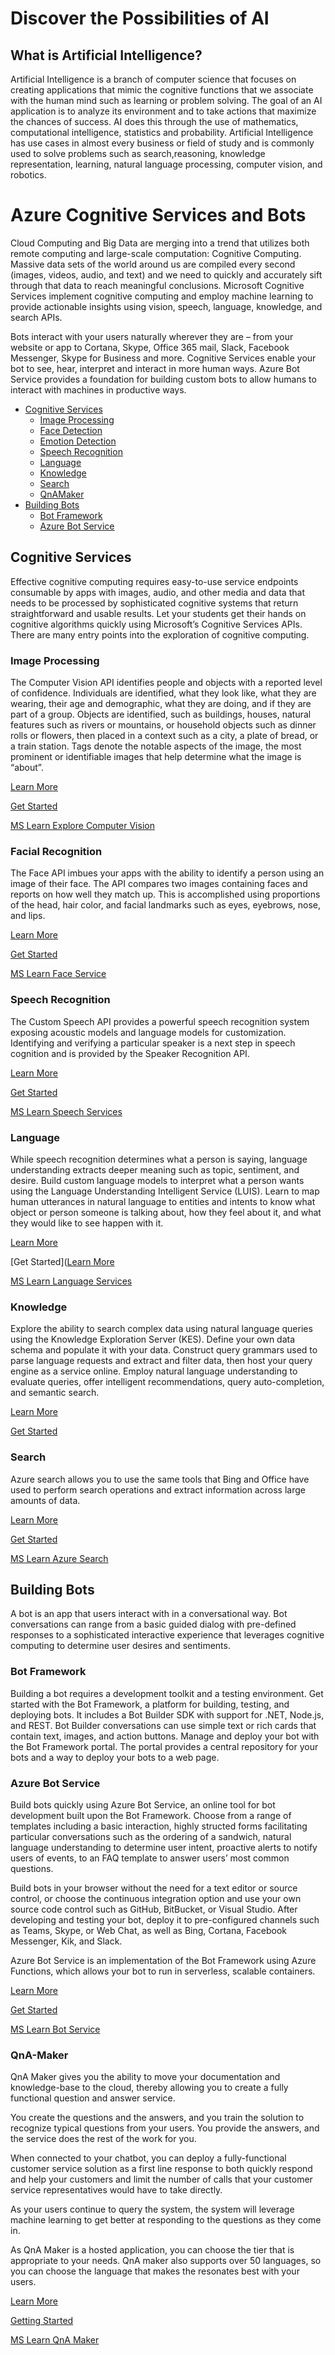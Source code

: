 # Discover the Possibilities of AI  

## What is Artificial Intelligence?  

Artificial Intelligence is a branch of computer science that focuses on creating applications that mimic the cognitive functions that we associate with the human mind such as learning or problem solving. The goal of an AI application is to analyze its environment and to take actions that maximize the chances of success. AI does this through the use of mathematics, computational intelligence, statistics and probability. Artificial Intelligence has use cases in almost every business or field of study and is commonly used to solve problems such as search,reasoning, knowledge representation, learning, natural language processing, computer vision, and robotics.  

# Azure Cognitive Services and Bots  

Cloud Computing and Big Data are merging into a trend that utilizes both
remote computing and large-scale computation: Cognitive Computing.
Massive data sets of the world around us are compiled every second
(images, videos, audio, and text) and we need to quickly and accurately
sift through that data to reach meaningful conclusions. Microsoft
Cognitive Services implement cognitive computing and employ machine
learning to provide actionable insights using vision, speech, language,
knowledge, and search APIs.  

Bots interact with your users naturally wherever they are – from your
website or app to Cortana, Skype, Office 365 mail, Slack, Facebook
Messenger, Skype for Business and more. Cognitive Services enable your
bot to see, hear, interpret and interact in more human ways. Azure Bot
Service provides a foundation for building custom bots to allow humans
to interact with machines in productive ways.  

- [Cognitive Services](#cognitive-services)  
   - [Image Processing](#image-processing)  
   - [Face Detection](#face-detection)  
   - [Emotion Detection](#emotion-detection)  
   - [Speech Recognition](#speech-recognition)  
   - [Language](#language)  
   - [Knowledge](#knowledge)  
   - [Search](#search)  
   - [QnAMaker](#QnA-Maker)
- [Building Bots](#building-bots)  
   - [Bot Framework](#bot-framework)  
   - [Azure Bot Service](#azure-bot-service)  


## Cognitive Services  

Effective cognitive computing requires easy-to-use service endpoints
consumable by apps with images, audio, and other media and data that
needs to be processed by sophisticated cognitive systems that return
straightforward and usable results. Let your students get their hands on
cognitive algorithms quickly using Microsoft’s Cognitive Services APIs.
There are many entry points into the exploration of cognitive computing.  

### Image Processing  

The Computer Vision API identifies people and objects with a reported
level of confidence. Individuals are identified, what they look like,
what they are wearing, their age and demographic, what they are doing,
and if they are part of a group. Objects are identified, such as
buildings, houses, natural features such as rivers or mountains, or
household objects such as dinner rolls or flowers, then placed in a
context such as a city, a plate of bread, or a train station. Tags
denote the notable aspects of the image, the most prominent or
identifiable images that help determine what the image is “about”.  

[Learn More](https://azure.microsoft.com/en-us/services/cognitive-services/computer-vision/)  

[Get Started](https://docs.microsoft.com/en-us/azure/cognitive-services/computer-vision/tutorials/storage-lab-tutorial)  

[MS Learn Explore Computer Vision](https://docs.microsoft.com/en-us/learn/paths/explore-computer-vision-microsoft-azure/)  

### Facial Recognition  

The Face API imbues your apps with the ability to identify a person
using an image of their face. The API compares two images containing
faces and reports on how well they match up. This is accomplished using
proportions of the head, hair color, and facial landmarks such as eyes,
eyebrows, nose, and lips.  

[Learn More](https://azure.microsoft.com/en-us/services/cognitive-services/face/)  

[Get Started](https://docs.microsoft.com/en-us/azure/cognitive-services/face/tutorials/faceapiincsharptutorial)  

[MS Learn Face Service](https://docs.microsoft.com/en-us/learn/modules/detect-analyze-faces/)  

### Speech Recognition  

The Custom Speech API provides a powerful speech recognition system
exposing acoustic models and language models for customization.
Identifying and verifying a particular speaker is a next step in speech
cognition and is provided by the Speaker Recognition API.  

[Learn More](https://azure.microsoft.com/en-us/services/cognitive-services/speech-services/)  

[Get Started](https://docs.microsoft.com/en-us/azure/cognitive-services/speech-service/)  

[MS Learn Speech Services](https://docs.microsoft.com/en-us/learn/paths/process-translate-speech-azure-cognitive-speech-services/)  

### Language  

While speech recognition determines what a person is saying, language
understanding extracts deeper meaning such as topic, sentiment, and
desire. Build custom language models to interpret what a person wants
using the Language Understanding Intelligent Service (LUIS). Learn to
map human utterances in natural language to entities and intents to know
what object or person someone is talking about, how they feel about it,
and what they would like to see happen with it.  

[Learn More](https://azure.microsoft.com/en-us/services/cognitive-services/language-understanding-intelligent-service/)  

[Get Started]([Learn More](https://docs.microsoft.com/en-us/azure/cognitive-services/luis/home)  

[MS Learn Language Services](https://docs.microsoft.com/en-us/learn/paths/evaluate-text-with-language-services/)  

### Knowledge  

Explore the ability to search complex data using natural language
queries using the Knowledge Exploration Server (KES). Define your own
data schema and populate it with your data. Construct query grammars
used to parse language requests and extract and filter data, then host
your query engine as a service online. Employ natural language
understanding to evaluate queries, offer intelligent recommendations,
query auto-completion, and semantic search.  

[Learn More](https://www.microsoft.com/en-us/research/project/knowledge-exploration/)  

[Get Started](https://docs.microsoft.com/en-us/academic-services/knowledge-exploration-service/introduction)  

### Search  

Azure search allows you to use the same tools that Bing and Office have used to perform search operations and extract information across large amounts of data.

[Learn More](https://azure.microsoft.com/en-us/services/search/)  

[Get Started](https://docs.microsoft.com/en-us/azure/search/search-get-started-portal)  

[MS Learn Azure Search](https://docs.microsoft.com/en-us/learn/modules/intro-to-azure-search/)  

## Building Bots  

A bot is an app that users interact with in a conversational way. Bot
conversations can range from a basic guided dialog with pre-defined
responses to a sophisticated interactive experience that leverages
cognitive computing to determine user desires and sentiments.

### Bot Framework  

Building a bot requires a development toolkit and a testing environment.
Get started with the Bot Framework, a platform for building, testing,
and deploying bots. It includes a Bot Builder SDK with support for .NET,
Node.js, and REST. Bot Builder conversations can use simple text or rich
cards that contain text, images, and action buttons. Manage and deploy
your bot with the Bot Framework portal. The portal provides a central
repository for your bots and a way to deploy your bots to a web page.  

### Azure Bot Service  

Build bots quickly using Azure Bot Service, an online tool for bot
development built upon the Bot Framework. Choose from a range of
templates including a basic interaction, highly structed forms
facilitating particular conversations such as the ordering of a
sandwich, natural language understanding to determine user intent,
proactive alerts to notify users of events, to an FAQ template to answer
users’ most common questions.  

Build bots in your browser without the need for a text editor or source
control, or choose the continuous integration option and use your own
source code control such as GitHub, BitBucket, or Visual Studio. After
developing and testing your bot, deploy it to pre-configured channels
such as Teams, Skype, or Web Chat, as well as Bing, Cortana, Facebook Messenger, Kik, and Slack.  

Azure Bot Service is an implementation of the Bot Framework using Azure
Functions, which allows your bot to run in serverless, scalable
containers.  

[Learn More](https://azure.microsoft.com/en-us/services/bot-service/)  

[Get Started](https://docs.microsoft.com/en-us/azure/bot-service/abs-quickstart?view=azure-bot-service-4.0)  

[MS Learn Bot Service](https://docs.microsoft.com/en-us/learn/paths/create-bots-with-the-azure-bot-service/)  

### QnA-Maker  

QnA Maker gives you the ability to move your documentation and knowledge-base to the cloud, thereby allowing you to create a fully functional question and answer service.

You create the questions and the answers, and you train the solution to recognize typical questions from your users.  You provide the answers, and the service does the rest of the work for you.  

When connected to your chatbot, you can deploy a fully-functional customer service solution as a first line response to both quickly respond and help your customers and limit the number of calls that your customer service representatives would have to take directly.  

As your users continue to query the system, the system will leverage machine learning to get better at responding to the questions as they come in.  

As QnA Maker is a hosted application, you can choose the tier that is appropriate to your needs.  QnA maker also supports over 50 languages, so you can choose the language that makes the resonates best with your users.  

[Learn More](https://azure.microsoft.com/en-us/services/cognitive-services/qna-maker/)  

[Getting Started](https://docs.microsoft.com/en-us/azure/cognitive-services/qnamaker/overview/overview)  

[MS Learn QnA Maker](https://docs.microsoft.com/en-us/learn/modules/build-faq-chatbot-qna-maker-azure-bot-service/)  